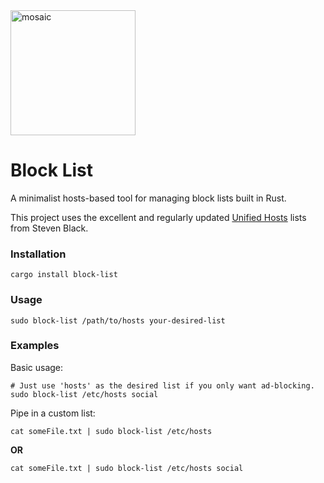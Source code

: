 <img src="https://external-content.duckduckgo.com/iu/?u=https%3A%2F%2Fcdn4.iconfinder.com%2Fdata%2Ficons%2Fweb-design-and-development-2-11%2F66%2F80-512.png&f=1&nofb=1" alt="mosaic" title="Mosaic" width="200" height="200" />


# Block List

A minimalist hosts-based tool for managing block lists built in Rust.

This project uses the excellent and regularly updated [Unified Hosts](https://github.com/StevenBlack/hosts) lists from Steven Black.

### Installation

```shell
cargo install block-list
```

### Usage

```shell
sudo block-list /path/to/hosts your-desired-list
```

### Examples

Basic usage:

```shell
# Just use 'hosts' as the desired list if you only want ad-blocking.
sudo block-list /etc/hosts social
```

Pipe in a custom list:

```
cat someFile.txt | sudo block-list /etc/hosts
```
**OR**
```
cat someFile.txt | sudo block-list /etc/hosts social
```
